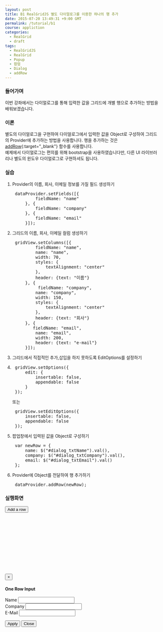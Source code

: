 ```yaml
---
layout: post
title: B1 RealGridJS 별도 다이얼로그를 이용한 하나의 행 추가  
date: 2015-07-20 13:49:31 +9:00 GMT
permalink: /tutorial/b1
course: appliction
categories: 
  - RealGrid
  - draft
tags: 
  - RealGridJS
  - RealGrid
  - Popup
  - 팝업
  - Dialog
  - addRow
---
```


<script type="text/javascript" src="/script/dlgrids_eval.js"></script>
<script type="text/javascript" src="/script/realgridjs.js"></script>

<script>
var gridView;
var dataProvider;

$(document).ready( function(){
    $("#dialog_btnAddRow").click(function () {
        var newRow = {
            name: $("#dialog_txtName").val(),
            company: $("#dialog_txtCompany").val(),
            email: $("#dialog_txtEmail").val()
        };
        dataProvider.addRow(newRow);
        $("#addRowDialog").modal('hide');
    });

    RealGridJS.setTrace(false);
    RealGridJS.setRootContext("/script");
    
    dataProvider = new RealGridJS.LocalDataProvider();

    dataProvider.setFields([{
            fieldName: "name"
        }, {
            fieldName: "company"
        }, {
            fieldName: "email"
        }]);

    gridView = new RealGridJS.GridView("realgrid");
    gridView.setDataSource(dataProvider);   

    gridView.setColumns([{
            fieldName: "name",
            name: "name",
            width: 70,
            styles: {
                textAlignment: "center"
            },
            header: {text: "이름"}
        }, {
             fieldName: "company",
            name: "company",
            width: 150,
            styles: {
                textAlignment: "center"
            },
            header: {text: "회사"}
        }, {
           fieldName: "email",
            name: "email",
            width: 200,
            header: {text: "e-mail"}
        }]);

    gridView.setOptions({
        panel: { visible: false },
        footer: { visible: false },
        edit: { 
            insertable: false,
            appendable: false
        }
    });
});   
</script>

### 들어가며

이번 강좌에서는 다이얼로그를 통해 입력한 값을 그리드에 개별 행으로 추가하는 방법을 배워보겠습니다.

### 이론

별도의 다이얼로그을 구현하여 다이얼로그에서 입력한 값을 Object로 구성하여 그리드의 Provider에 추가하는 방법을 사용합니다. 행을 추가하는 것은 [addRow](http://help.realgrid.com/api/LocalDataProvider/addRow/){:target="_blank"} 함수를 사용합니다.  
예제에서 다이얼로그는 편의를 위해 bootstrap을 사용하였습니다만, 다른 UI 라이브러리나 별도의 윈도우 다이얼로그로 구현하셔도 됩니다.

### 실습

1. Provider의 이름, 회사, 이메일 정보를 가질 필드 생성하기
    <pre class="prettyprint">
    dataProvider.setFields([{
            fieldName: "name"
        }, {
            fieldName: "company"
        }, {
            fieldName: "email"
        }]);</pre>

2. 그리드의 이름, 회사, 이메일 컬럼 생성하기
    <pre class="prettyprint">
    gridView.setColumns([{
            fieldName: "name",
            name: "name",
            width: 70,
            styles: {
                textAlignment: "center"
            },
            header: {text: "이름"}
        }, {
             fieldName: "company",
            name: "company",
            width: 150,
            styles: {
                textAlignment: "center"
            },
            header: {text: "회사"}
        }, {
           fieldName: "email",
            name: "email",
            width: 200,
            header: {text: "e-mail"}
        }]);</pre>

3. 그리드에서 직접적인 추가,삽입을 하지 못하도록 EditOptions를 설정하기
4. 
    <pre class="prettyprint">
    gridView.setOptions({
        edit: { 
            insertable: false,
            appendable: false
        }
    });</pre>
    또는
    <pre class="prettyprint">
    gridView.setEditOptions({
        insertable: false,
        appendable: false
    });</pre>

4. 팝업창에서 입력된 값을 Object로 구성하기
    <pre class="prettyprint">
    var newRow = {
        name: $("#dialog_txtName").val(),
        company: $("#dialog_txtCompany").val(),
        email: $("#dialog_txtEmail").val()
    };</pre>

5. Provider에 Object를 전달하여 행 추가하기
    <pre class="prettyprint">
    dataProvider.addRow(newRow);</pre>

### 실행화면

<div style="width:100%;textAlignment:right">
    <button type="button" data-toggle="modal" data-target="#addRowDialog">Add a row</button>
</div>
<div id="realgrid" style="width: 100%; height: 200px;"></div>

<div class="modal fade" id="addRowDialog" role="dialog">
    <div class="modal-dialog">
        <div class="modal-content">
            <div class="modal-header">
                <button type="button" class="close" data-dismiss="modal" aria-hidden="true">×</button>
                <h4 class="modal-title">One Row Input</h4>
            </div><div class="modal-body">
                <p>
                    <label for="dialog_txtName" style="width:80px">Name</label>
                    <input type="text" id="dialog_txtName" /><br />
                    <label for="dialog_txtCompany" style="width:80px">Company</label>
                    <input type="text" id="dialog_txtCompany" /><br />
                    <label for="dialog_txtEmail" style="width:80px">E-Mail</label>
                    <input type="text" id="dialog_txtEmail" />
                </p>
            </div><div class="modal-footer">
                <button type="button" class="btn btn-primary" id="dialog_btnAddRow">Apply</button>
                <button type="button" class="btn btn-default" id="dialog_btnClose" data-dismiss="modal">Close</button>
            </div></div></div>
</div>

